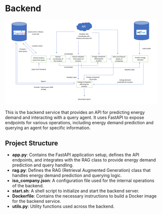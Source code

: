 
# Backend
![Alt text](../docs/backend.png)

This is the backend service that provides an API for predicting energy demand and interacting with a query agent. It uses FastAPI to expose endpoints for various operations, including energy demand prediction and querying an agent for specific information. 

## Project Structure

- **app.py**: Contains the FastAPI application setup, defines the API endpoints, and integrates with the RAG class to provide energy demand prediction and query handling.
- **rag.py**: Defines the RAG (Retrieval Augmented Generation) class that handles energy demand prediction and querying logic.
- **iso_company.json**: A configuration file used for the internal operations of the backend.
- **start.sh**: A shell script to initialize and start the backend server.
- **Dockerfile**: Contains the necessary instructions to build a Docker image for the backend service.
- **utils.py**: Utility functions used across the backend.
